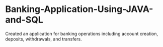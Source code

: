 # Banking-Application-Using-JAVA-and-SQL
Created an application for banking operations including account creation, deposits, withdrawals, and transfers.
